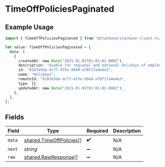 # TimeOffPoliciesPaginated

## Example Usage

```typescript
import { TimeOffPoliciesPaginated } from "@stackone/stackone-client-ts/sdk/models/shared";

let value: TimeOffPoliciesPaginated = {
  data: [
    {
      createdAt: new Date("2021-01-01T01:01:01.000Z"),
      description: "Usable for regional and national holidays of employees.",
      id: "8187e5da-dc77-475e-9949-af0f1fa4e4e3",
      name: "Holidays",
      remoteId: "8187e5da-dc77-475e-9949-af0f1fa4e4e3",
      type: {},
      updatedAt: new Date("2021-01-01T01:01:01.000Z"),
    },
  ],
};
```

## Fields

| Field                                                                     | Type                                                                      | Required                                                                  | Description                                                               |
| ------------------------------------------------------------------------- | ------------------------------------------------------------------------- | ------------------------------------------------------------------------- | ------------------------------------------------------------------------- |
| `data`                                                                    | [shared.TimeOffPolicies](../../../sdk/models/shared/timeoffpolicies.md)[] | :heavy_check_mark:                                                        | N/A                                                                       |
| `next`                                                                    | *string*                                                                  | :heavy_minus_sign:                                                        | N/A                                                                       |
| `raw`                                                                     | [shared.RawResponse](../../../sdk/models/shared/rawresponse.md)[]         | :heavy_minus_sign:                                                        | N/A                                                                       |